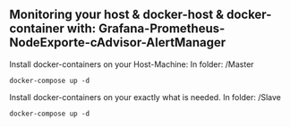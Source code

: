<h2>Monitoring your host & docker-host & docker-container with: Grafana-Prometheus-NodeExporte-cAdvisor-AlertManager</h2>
<p>Install docker-containers on your Host-Machine: In folder: /Master</p>
<code>docker-compose up -d</code>
<p></p>
<p>Install docker-containers on your exactly what is needed. In folder: /Slave<p>
<code>docker-compose up -d </code>
